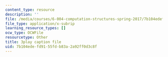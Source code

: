 ```yaml
---
content_type: resource
description: ''
file: /media/courses/6-004-computation-structures-spring-2017/7b104edefd9155fdb83a2a92ff0d3c8f_yRvgtY49eXE.vtt
file_type: application/x-subrip
learning_resource_types: []
ocw_type: OCWFile
resourcetype: Other
title: 3play caption file
uid: 7b104ede-fd91-55fd-b83a-2a92ff0d3c8f
---
```

